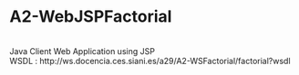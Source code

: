 <h1>A2-WebJSPFactorial</h1>
<br>
Java Client Web Application using JSP
<br>
WSDL : http://ws.docencia.ces.siani.es/a29/A2-WSFactorial/factorial?wsdl
